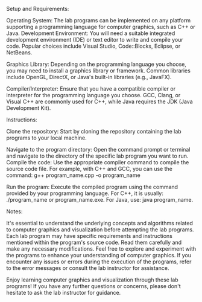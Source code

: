 
Setup and Requirements:

Operating System: The lab programs can be implemented on any platform supporting a programming language for computer graphics, such as C++ or Java.
Development Environment: You will need a suitable integrated development environment (IDE) or text editor to write and compile your code. Popular choices include Visual Studio, Code::Blocks, Eclipse, or NetBeans.

Graphics Library: Depending on the programming language you choose, you may need to install a graphics library or framework. Common libraries include OpenGL, DirectX, or Java's built-in libraries (e.g., JavaFX).

Compiler/Interpreter: Ensure that you have a compatible compiler or interpreter for the programming language you choose. GCC, Clang, or Visual C++ are commonly used for C++, while Java requires the JDK (Java Development Kit).

Instructions:

Clone the repository: Start by cloning the repository containing the lab programs to your local machine.

Navigate to the program directory: Open the command prompt or terminal and navigate to the directory of the specific lab program you want to run.
Compile the code: Use the appropriate compiler command to compile the source code file. For example, with C++ and GCC, you can use the command: g++ program_name.cpp -o program_name

Run the program: Execute the compiled program using the command provided by your programming language. For C++, it is usually: ./program_name or program_name.exe. For Java, use: java program_name.

Notes:

It's essential to understand the underlying concepts and algorithms related to computer graphics and visualization before attempting the lab programs.
Each lab program may have specific requirements and instructions mentioned within the program's source code. Read them carefully and make any necessary modifications.
Feel free to explore and experiment with the programs to enhance your understanding of computer graphics.
If you encounter any issues or errors during the execution of the programs, refer to the error messages or consult the lab instructor for assistance.

Enjoy learning computer graphics and visualization through these lab programs! If you have any further questions or concerns, please don't hesitate to ask the lab instructor for guidance.
